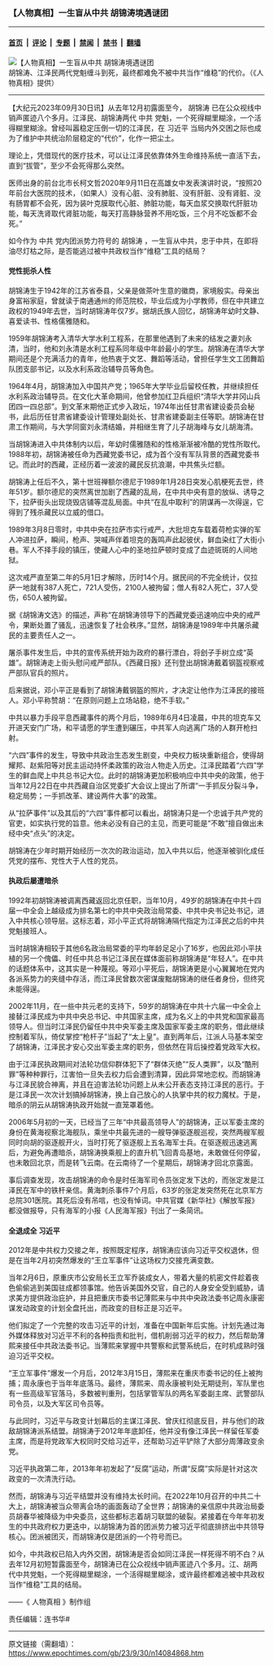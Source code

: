 ### 【人物真相】一生盲从中共 胡锦涛境遇谜团

---

#### [首页](../../../..?n14084868) &nbsp;|&nbsp; [评论](../../../../../epoch-comment?n14084868) &nbsp;|&nbsp; [专题](../../../../../epoch-special?n14084868) &nbsp;|&nbsp; [禁闻](../../../../../epoch-news?n14084868) &nbsp;|&nbsp; [禁书](../../../../../books?n14084868) &nbsp;|&nbsp; [翻墙](https://github.com/gfw-breaker/nogfw/blob/master/README.md?n14084868)


<div><img alt="【人物真相】一生盲从中共 胡锦涛境遇谜团" class="attachment-djy_600_400 size-djy_600_400 wp-post-image" src="https://i.epochtimes.com/assets/uploads/2023/09/id14085217-015f82d6d7c8917aea6760d9-600x400.jpg"/>
<div class="caption">
 胡锦涛、江泽民两代党魁缠斗到死，最终都难免不被中共当作“维稳”的代价。（《人物真相》提供）
</div></div><hr/><div class="post_content" id="artbody" itemprop="articleBody">
 <!-- article content begin -->
 <p>
  【大纪元2023年09月30日讯】从去年12月初露面至今，
  <ok href="https://www.epochtimes.com/gb/tag/%E8%83%A1%E9%94%A6%E6%B6%9B.html">
   胡锦涛
  </ok>
  已在公众视线中销声匿迹八个多月。江泽民、胡锦涛两代
  <ok href="https://www.epochtimes.com/gb/tag/%E4%B8%AD%E5%85%B1.html">
   中共
  </ok>
  党魁，一个死得糊里糊涂，一个活得糊里糊涂。曾经叫嚣稳定压倒一切的江泽民，在
  <ok href="https://www.epochtimes.com/gb/tag/%E4%B9%A0%E8%BF%91%E5%B9%B3.html">
   习近平
  </ok>
  当局内外交困之际也成为了维护中共统治阶层稳定的“代价”，化作一把尘土。
 </p>
 <p>
  理论上，凭借现代的医疗技术，可以让江泽民依靠体外生命维持系统一直活下去，直到“拔管”，至少不会死得那么突然。
 </p>
 <p>
  医师出身的前台北市长柯文哲2020年9月11日在高雄女中发表演讲时说，“按照20年前台大医院的技术，（如果人）没有心脏、没有肺脏、没有肝脏、没有肾脏、没有肠胃都不会死，因为装叶克膜取代心脏、肺脏功能，每天血浆交换取代肝脏功能，每天洗肾取代肾脏功能，每天打高静脉营养不用吃饭，三个月不吃饭都不会死。”
 </p>
 <p>
  如今作为
  <ok href="https://www.epochtimes.com/gb/tag/%E4%B8%AD%E5%85%B1.html">
   中共
  </ok>
  党内团派势力符号的
  <ok href="https://www.epochtimes.com/gb/tag/%E8%83%A1%E9%94%A6%E6%B6%9B.html">
   胡锦涛
  </ok>
  ，一生盲从中共，忠于中共，在即将油尽灯枯之际，是否能逃过被中共政权当作“维稳”工具的结局？
 </p>
 <p>
  <center>
  </center>
  <h4>
   党性扼杀人性
  </h4>
  <p>
   胡锦涛生于1942年的江苏省泰县，父亲是做茶叶生意的徽商，家境殷实。母亲出身富裕家庭，曾就读于南通通州的师范院校，毕业后成为小学教师，但在中共建立政权的1949年去世，当时胡锦涛年仅7岁。据胡氏族人回忆，胡锦涛年幼时文静、喜爱读书、性格儒雅随和。
  </p>
  <p>
   1959年胡锦涛考入清华大学水利工程系，在那里他遇到了未来的结发之妻刘永清，当时，他和刘永清是水利工程系同年级中年龄最小的学生。胡锦涛在清华大学期间还是个充满活力的青年，他热衷于文艺、舞蹈等活动，曾担任学生文工团舞蹈队团支部书记，以及水利系政治辅导员等角色。
  </p>
  <p>
   1964年4月，胡锦涛加入中国共产党；1965年大学毕业后留校任教，并继续担任水利系政治辅导员。在文化大革命期间，他曾参加红卫兵组织“清华大学井冈山兵团四一四总部”。到文革末期他正式步入政坛，1974年出任甘肃省建设委员会秘书，此后历任甘肃省建委设计管理处副处长、甘肃省建委副主任等职。胡锦涛在甘肃工作期间，与大学同窗刘永清结婚，并相继生育了儿子胡海峰与女儿胡海清。
  </p>
  <p>
   当胡锦涛进入中共体制内以后，年幼时儒雅随和的性格渐渐被冷酷的党性所取代。1988年初，胡锦涛被任命为西藏党委书记，成为首个没有军队背景的西藏党委书记。而此时的西藏，正经历着一波波的藏民反抗浪潮，中共焦头烂额。
  </p>
  <p>
   胡锦涛上任后不久，第十世班禅额尔德尼于1989年1月28日突发心肌梗死去世，终年51岁。额尔德尼的突然离世加剧了西藏的乱局，在中共中央有意的放纵、诱导之下，拉萨街头出现烧毁店铺等混乱局面。中共“在乱中取利”的阴谋再一次得逞，它得到了残杀藏民以立威的借口。
  </p>
  <p>
   1989年3月8日零时，中共中央在拉萨市实行戒严，大批坦克车载着荷枪实弹的军人冲进拉萨，瞬间，枪声、哭喊声伴着坦克的轰鸣声此起彼伏，鲜血染红了大街小巷。军人不择手段的镇压，使藏人心中的圣地拉萨顿时变成了血迹斑斑的人间地狱。
  </p>
  <p>
   这次戒严直至第二年的5月1日才解除，历时14个月。据民间的不完全统计，仅拉萨一地就有387人死亡，721人受伤，2100人被拘留；僧人有82人死亡，37人受伤，650人被拘留。
  </p>
  <p>
   据《胡锦涛文选》的描述，声称“在胡锦涛领导下的西藏党委迅速响应中央的戒严令，果断处置了骚乱，迅速恢复了社会秩序。”显然，胡锦涛是1989年中共屠杀藏民的主要责任人之一。
  </p>
  <p>
   屠杀事件发生后，中共的宣传系统开始为政府的暴行漂白，将刽子手树立成“英雄”。胡锦涛走上街头慰问戒严部队。《西藏日报》还刊登出胡锦涛戴着钢盔视察戒严部队官兵的照片。
  </p>
  <p>
   后来据说，邓小平正是看到了胡锦涛戴钢盔的照片，才决定让他作为江泽民的接班人。邓小平称赞胡：“在原则问题上立场站稳，绝不手软。”
  </p>
  <p>
   中共以暴力手段平息西藏事件的两个月后，1989年6月4日凌晨，中共的坦克车又开进天安门广场，和平请愿的学生遭到碾压，中共军人向逃离广场的人群开枪扫射。
  </p>
  <p>
   “六四”事件的发生，导致中共政治生态发生剧变，中央权力板块重新组合，使得胡耀邦、赵紫阳等对民主运动持怀柔政策的政治人物走入历史。江泽民踏着“六四”学生的鲜血爬上中共总书记大位。此时的胡锦涛更加积极响应中共中央的政策，他于当年12月22日在中共西藏自治区党委扩大会议上提出了所谓“一手抓反分裂斗争，稳定局势；一手抓改革、建设两件大事”的政策。
  </p>
  <p>
   从“拉萨事件”以及其后的“六四”事件都可以看出，胡锦涛只是一个忠诚于共产党的官吏，如实执行党的旨意。他未必没有自己的主见，而更可能是“不敢”擅自做出未经中央“点头”的决定。
  </p>
  <p>
   胡锦涛在少年时期开始经历一次次的政治运动，加入中共以后，他逐渐被驯化成任凭党的摆布、党性大于人性的党员。
  </p>
  <h4>
   执政后屡遭暗杀
  </h4>
  <p>
   1992年初胡锦涛被调离西藏返回北京任职，当年10月，49岁的胡锦涛在中共十四届一中全会上越级成为排名第七的中共中央政治局常委、中共中央书记处书记，进入中共核心领导层。这标志着，邓小平正式将胡锦涛隔代指定为江泽民之后的中共党魁接班人。
  </p>
  <p>
   当时胡锦涛相较于其他6名政治局常委的平均年龄足足小了16岁，也因此邓小平扶植的另一个傀儡、时任中共总书记江泽民在媒体面前称胡锦涛是“年轻人”。在中共的话题体系中，这其实是一种蔑视。等邓小平死后，胡锦涛更是小心翼翼地在党内各派系势力的夹缝中存活，而江泽民曾数次密谋废黜胡锦涛的继任者身份，但终究未能得逞。
  </p>
  <p>
   2002年11月，在一些中共元老的支持下，59岁的胡锦涛在中共十六届一中全会上接替江泽民成为中共中央总书记、中共国家主席，成为名义上的中共党和国家最高领导人。但当时江泽民仍留任中共中央军委主席及国家军委主席的职务，借此继续控制着军队，倚仗掌控“枪杆子”当起了“太上皇”。直到两年后，江派人马基本架空了胡锦涛，江泽民才安心交出军委主席的职务，但依然在背后操控着党政军大权。
  </p>
  <p>
   由于江泽民执政期间对法轮功信仰群体犯下了“群体灭绝”“反人类罪”，以及“酷刑罪”等种种罪行，江害怕一旦失去权力后会遭到清算，因此异常地恋权。而胡锦涛与江泽民貌合神离，并且在迫害法轮功问题上从未公开表态支持江泽民的恶行。于是江泽民一次次计划搞掉胡锦涛，换上自己放心的人执掌中共的权力魔杖。于是，暗杀的阴云从胡锦涛执政开始就一直笼罩着他。
  </p>
  <p>
   2006年5月初的一天，已经当了三年“中共最高领导人”的胡锦涛，正以军委主席的身份在黄海视察北海舰队，乘坐中共最先进的一艘导弹驱逐舰巡视，突然两艘军舰同时向胡的驱逐舰开火，当时打死了驱逐舰上五名海军士兵。在驱逐舰迅速逃离后，为避免再遭暗杀，胡锦涛换乘舰上的直升机飞回青岛基地，未敢做任何停留，也未敢回北京，而是转飞云南。在云南待了一个星期后，胡锦涛才回北京露面。
  </p>
  <p>
   事后调查发现，攻击胡锦涛的命令是时任海军司令员张定发下达的，而张定发是江泽民在军中的铁杆亲信。黄海刺杀事件7个月后，63岁的张定发突然死在北京军方总院301医院。其死后没有吊唁，也没有悼词。中共官媒《新华社》《解放军报》都没做报导，只有海军的小报《人民海军报》刊出了一条简讯。
  </p>
  <h4>
   全退成全
   <ok href="https://www.epochtimes.com/gb/tag/%E4%B9%A0%E8%BF%91%E5%B9%B3.html">
    习近平
   </ok>
  </h4>
  <p>
   2012年是中共权力交接之年，按照既定程序，胡锦涛应该向习近平交权退休，但是在当年2月初突然爆发的“王立军事件”让这场权力交接充满变数。
  </p>
  <p>
   当年2月6日，原重庆市公安局长王立军乔装成女人，带着大量的机密文件趁着夜色偷偷逃到美国驻成都领事馆。他告诉美国外交官，自己的人身安全受到威胁，请求美方提供政治庇护，并且把重庆市委书记薄熙来与中共中央政法委书记周永康密谋发动政变的计划全盘托出，而政变的目标正是习近平。
  </p>
  <p>
   他们拟定了一个完整的攻击习近平的计划，准备在中国新年后实施。计划先通过海外媒体释放对习近平不利的各种指责和批判，借机削弱习近平的权力，然后帮助薄熙来接任中共政法委书记。当薄熙来掌握中共警察和武警系统后，在时机成熟时强迫习近平交权。
  </p>
  <p>
   “王立军事件”爆发一个月后，2012年3月15日，薄熙来在重庆市委书记的任上被拘捕；周永康也于当年年底落马。最终，薄熙来、周永康被判处无期徒刑，军队里也有一些高级军官落马，多数被判重刑，包括掌管军队的两名军委副主席、武警部队司令员，以及大军区司令员等。
  </p>
  <p>
   与此同时，习近平与政变计划幕后的主谋江泽民、曾庆红彻底反目，并与他们的政敌胡锦涛派系结盟。胡锦涛于2012年年底卸任，他并没有像江泽民一样留任军委主席，而是将党政军大权同时交给习近平，还帮助习近平铲除了大部分周薄政变余党。
  </p>
  <p>
   习近平执政第二年，2013年年初发起了“反腐”运动，所谓“反腐”实际是针对这次政变的一次清洗行动。
  </p>
  <p>
   然而，胡锦涛与习近平结盟并没有维持太长时间。在2022年10月召开的中共二十大上，胡锦涛被当众带离会场的画面轰动了全世界；胡锦涛的亲信原中共政治局委员胡春华被降级为中央委员，这些都标志着胡习联盟的破裂。紧接着在今年年初发生的中共政府权力更迭中，以胡锦涛为首的团派势力被习近平彻底排挤出中共领导核心。团派被团灭，而胡锦涛仅是团派的一个符号而已。
  </p>
  <p>
   如今，中共政权已陷入内外交困，胡锦涛是否会如同江泽民一样死得不明不白？从去年12月初短暂露面至今，胡锦涛已在公众视线中销声匿迹八个多月。江、胡两代中共党魁，一个死得糊里糊涂，一个活得糊里糊涂，或许最终都难逃被中共政权当作“维稳”工具的结局。
  </p>
  <p>
   ——《
   <ok href="https://www.epochtimes.com/gb/tag/%e9%82%84%e5%8e%9f%e7%9c%9f%e7%9b%b8.html">
    人物真相
   </ok>
   》制作组
  </p>
  <p>
   责任编辑：连书华#
  </p>
  <!-- article content end -->
  <div id="below_article_ad">
  </div>
 </p>
</div>


---

原文链接（需翻墙）：https://www.epochtimes.com/gb/23/9/30/n14084868.htm